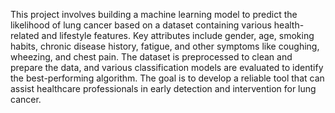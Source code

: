 This project involves building a machine learning model to predict the likelihood of lung cancer based on a dataset containing various health-related and lifestyle features. 
Key attributes include gender, age, smoking habits, chronic disease history, fatigue, and other symptoms like coughing, wheezing, and chest pain.
The dataset is preprocessed to clean and prepare the data, and various classification models are evaluated to identify the best-performing algorithm. 
The goal is to develop a reliable tool that can assist healthcare professionals in early detection and intervention for lung cancer.
